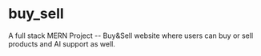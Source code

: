 # buy_sell
A full stack MERN Project -- Buy&amp;Sell website where users can buy or sell products and AI support as well. 
